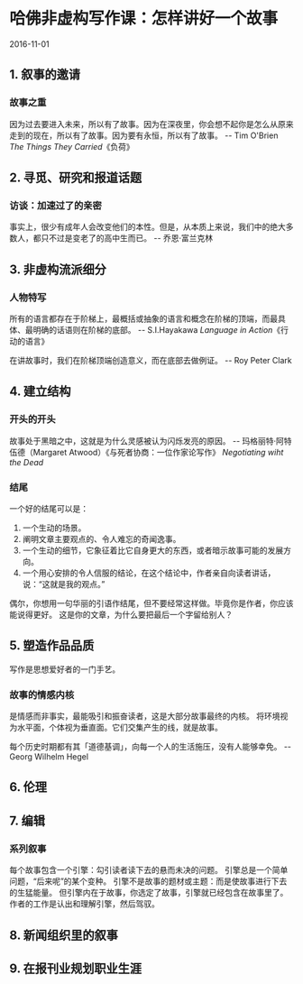 # 哈佛非虚构写作课：怎样讲好一个故事
2016-11-01


## 1. 叙事的邀请

### 故事之重
因为过去要进入未来，所以有了故事。因为在深夜里，你会想不起你是怎么从原来走到的现在，所以有了故事。因为要有永恒，所以有了故事。
    -- Tim O'Brien _The Things They Carried_《负荷》

## 2. 寻觅、研究和报道话题

### 访谈：加速过了的亲密
事实上，很少有成年人会改变他们的本性。但是，从本质上来说，我们中的绝大多数人，都只不过是变老了的高中生而已。
    -- 乔恩·富兰克林

## 3. 非虚构流派细分

### 人物特写
所有的语言都存在于阶梯上，最概括或抽象的语言和概念在阶梯的顶端，而最具体、最明确的话语则在阶梯的底部。
    -- S.I.Hayakawa _Language in Action_《行动的语言》

在讲故事时，我们在阶梯顶端创造意义，而在底部去做例证。
    -- Roy Peter Clark   

## 4. 建立结构

### 开头的开头
故事处于黑暗之中，这就是为什么灵感被认为闪烁发亮的原因。
    -- 玛格丽特·阿特伍德（Margaret Atwood）《与死者协商：一位作家论写作》 _Negotiating wiht the Dead_

### 结尾
一个好的结尾可以是：

  1. 一个生动的场景。
  2. 阐明文章主要观点的、令人难忘的奇闻逸事。
  3. 一个生动的细节，它象征着比它自身更大的东西，或者暗示故事可能的发展方向。
  4. 一个用心安排的令人信服的结论，在这个结论中，作者亲自向读者讲话，说：“这就是我的观点。”

偶尔，你想用一句华丽的引语作结尾，但不要经常这样做。毕竟你是作者，你应该能说得更好。
这是你的文章，为什么要把最后一个字留给别人？

## 5. 塑造作品品质
写作是思想爱好者的一门手艺。

### 故事的情感内核
是情感而非事实，最能吸引和振奋读者，这是大部分故事最终的内核。
将环境视为水平面，个体视为垂直面。它们交集产生的线，就是故事。

每个历史时期都有其「道德基调」，向每一个人的生活施压，没有人能够幸免。
    -- Georg Wilhelm Hegel

## 6. 伦理

## 7. 编辑

### 系列叙事
每个故事包含一个引擎：勾引读者读下去的悬而未决的问题。
引擎总是一个简单问题，“后来呢”的某个变种。
引擎不是故事的题材或主题：而是使故事进行下去的生猛能量。
但引擎内在于故事，你选定了故事，引擎就已经包含在故事里了。作者的工作是认出和理解引擎，然后驾驭。

## 8. 新闻组织里的叙事

## 9. 在报刊业规划职业生涯
